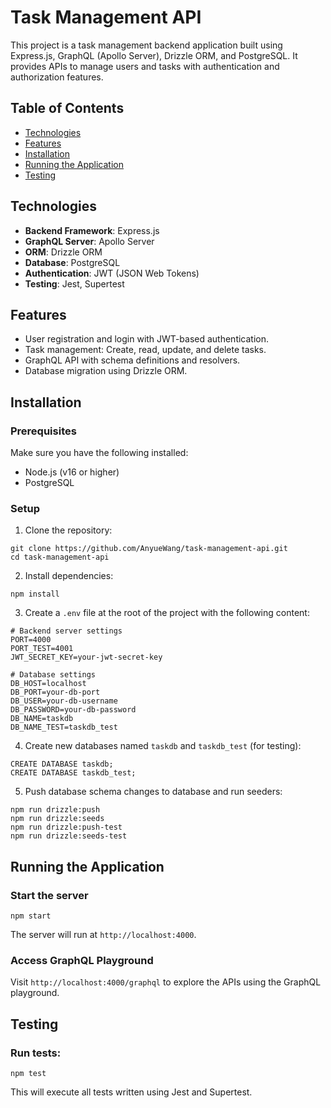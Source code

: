 # Task Management API

This project is a task management backend application built using Express.js, GraphQL (Apollo Server), Drizzle ORM, and PostgreSQL. It provides APIs to manage users and tasks with authentication and authorization features.

## Table of Contents

- [Technologies](#technologies)
- [Features](#features)
- [Installation](#installation)
- [Running the Application](#running-the-application)
- [Testing](#testing)

## Technologies

- **Backend Framework**: Express.js
- **GraphQL Server**: Apollo Server
- **ORM**: Drizzle ORM
- **Database**: PostgreSQL
- **Authentication**: JWT (JSON Web Tokens)
- **Testing**: Jest, Supertest

## Features

- User registration and login with JWT-based authentication.
- Task management: Create, read, update, and delete tasks.
- GraphQL API with schema definitions and resolvers.
- Database migration using Drizzle ORM.

## Installation

### Prerequisites

Make sure you have the following installed:

  - Node.js (v16 or higher)
  - PostgreSQL

### Setup

1. Clone the repository:

```
git clone https://github.com/AnyueWang/task-management-api.git
cd task-management-api
```

2. Install dependencies:

```
npm install
```

3. Create a `.env` file at the root of the project with the following content:

```
# Backend server settings
PORT=4000
PORT_TEST=4001
JWT_SECRET_KEY=your-jwt-secret-key

# Database settings
DB_HOST=localhost
DB_PORT=your-db-port
DB_USER=your-db-username
DB_PASSWORD=your-db-password
DB_NAME=taskdb
DB_NAME_TEST=taskdb_test
```

4. Create new databases named `taskdb` and `taskdb_test` (for testing):

```
CREATE DATABASE taskdb;
CREATE DATABASE taskdb_test;
```

5. Push database schema changes to database and run seeders:

```
npm run drizzle:push
npm run drizzle:seeds
npm run drizzle:push-test
npm run drizzle:seeds-test
```

## Running the Application

### Start the server

```
npm start
```

The server will run at `http://localhost:4000`.

### Access GraphQL Playground

Visit `http://localhost:4000/graphql` to explore the APIs using the GraphQL playground.

## Testing

### Run tests:

```
npm test
```

This will execute all tests written using Jest and Supertest.

